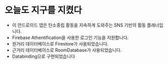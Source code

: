 # 오늘도 지구를 지켰다
- 이 안드로이드 앱은 탄소중립 활동을 지속하게 도와주는 SNS 기반의 활동 플래너입니다.
- Firebase Athentification을 사용한 로그인 기능을 지원합니다.
- 원거리 데이터베이스로 Firestore가 사용되었습니다.
- 근거리 데이터베이스로 RoomDatabase가 사용되었습니다.
- Databinding으로 구현되었습니다
